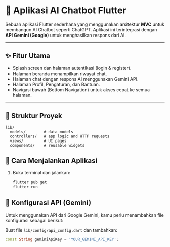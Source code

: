 # 📱 Aplikasi AI Chatbot Flutter

Sebuah aplikasi Flutter sederhana yang menggunakan arsitektur **MVC** untuk membangun AI Chatbot seperti ChatGPT. Aplikasi ini terintegrasi dengan **API Gemini (Google)** untuk menghasilkan respons dari AI.

---

## ✨ Fitur Utama

- Splash screen dan halaman autentikasi (login & register).
- Halaman beranda menampilkan riwayat chat.
- Halaman chat dengan respons AI menggunakan Gemini API.
- Halaman Profil, Pengaturan, dan Bantuan.
- Navigasi bawah (Bottom Navigation) untuk akses cepat ke semua halaman.

---

## 🧱 Struktur Proyek

```
lib/
  models/        # data models
  controllers/   # app logic and HTTP requests
  views/         # UI pages
  components/    # reusable widgets
```

## 🚀 Cara Menjalankan Aplikasi

1. Buka terminal dan jalankan:
   ```bash
   flutter pub get
   flutter run


## 🔐 Konfigurasi API (Gemini)
Untuk menggunakan API dari Google Gemini, kamu perlu menambahkan file konfigurasi sebagai berikut:

Buat file `lib/config/api_config.dart` dan tambahkan:

```dart
const String geminiApiKey = 'YOUR_GEMINI_API_KEY';
